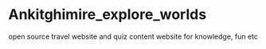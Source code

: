 # Ankitghimire_explore_worlds
open source travel website and quiz content website for knowledge, fun etc
